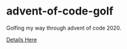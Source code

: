 # advent-of-code-golf
Golfing my way through advent of code 2020.


[Details Here](./adventofcode.org)
